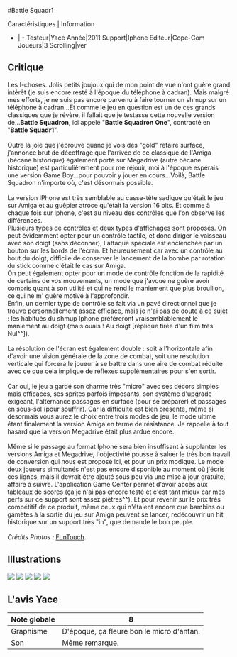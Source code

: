 #Battle Squadr1

Caractéristiques | Information
- | -
Testeur|Yace
Année|2011
Support|Iphone
Editeur|Cope-Com
Joueurs|3
Scrolling|ver

## Critique
Les I-choses. Jolis petits joujoux qui de mon point de vue n'ont guère grand intérêt (je suis encore resté à l'époque du téléphone à cadran). Mais malgré mes efforts, je ne suis pas encore parvenu à faire tourner un shmup sur un téléphone à cadran...Et comme le jeu en question est un de ces grands classiques que je révère, il fallait que je testasse cette nouvelle version de...<b>Battle Squadron</b>, ici appelé "<b>Battle Squadron One</b>", contracté en "<b>Battle Squadr1</b>".<br/><br/>Outre la joie que j'éprouve quand je vois des "gold" refaire surface, j'annonce brut de décoffrage que l'arrivée de ce classique de l'Amiga (bécane historique) également porté sur Megadrive (autre bécane historique) est particulièrement pour me réjouir, moi à l'époque espérais une version Game Boy...pour pouvoir y jouer en cours...Voilà, Battle Squadron n'importe où, c'est désormais possible.<br/><br/>La version IPhone est très semblable au casse-tête sadique qu'était le jeu sur Amiga et au guêpier atroce qu'était la version 16 bits. Et comme à chaque fois sur Iphone, c'est au niveau des contrôles que l'on observe les différences.<br/>Plusieurs types de contrôles et deux types d'affichages sont proposés. On peut évidemment opter pour un contrôle tactile, et donc diriger le vaisseau avec son doigt (sans déconner), l'attaque spéciale est enclenchée par un bouton sur les bords de l'écran. Et heureusement car avec un contrôle au bout du doigt, difficile de conserver le lancement de la bombe par rotation du stick comme c'était le cas sur Amiga.<br/>On peut également opter pour un mode de contrôle fonction de la rapidité de certains de vos mouvements, un mode que j'avoue ne guère avoir compris quant à son utilité et qui ne rend le maniement que plus brouillon, ce qui ne m' guère motivé à l'approfondir.<br/>Enfin, un dernier type de contrôle se fait via un pavé directionnel que je trouve personnellement assez efficace, mais je n'ai pas de doute à ce sujet : les habitués du shmup Iphone préféreront vraisemblablement le maniement au doigt (mais ouais ! Au doigt [réplique tirée d'un film très Nul^^]).<br/><br/>La résolution de l'écran est également double : soit à l'horizontale afin d'avoir une vision générale de la zone de combat, soit une résolution verticale qui forcera le joueur à se battre dans une aire de combat réduite avec ce que cela implique de réflexes supplémentaires pour s'en sortir.<br/><br/>Car oui, le jeu a gardé son charme très "micro" avec ses décors simples mais efficaces, ses sprites parfois imposants, son système d'upgrade exigeant, l'alternance passages en surface (pour se préparer) et passages en sous-sol (pour souffrir). Car la difficulté est bien présente, même si désormais vous aurez le choix entre trois modes de jeu, le mode ultime étant finalement la version Amiga en terme de résistance. Je rappelle à tout hasard que la version Megadrive était plus ardue encore. <br/><br/>Même si le passage au format Iphone sera bien insuffisant à supplanter les versions Amiga et Megadrive, l'objectivité pousse à saluer le très bon travail de conversion qui nous est proposé ici, et pour un prix modique. Le mode deux joueurs simultanés n'est pas encore disponible au moment où j'écris ces lignes, mais il devrait être ajouté sous peu via une mise à jour gratuite, affaire à suivre. L'application  Game Center permet d'avoir accès aux tableaux de scores (ça je n'ai pas encore testé et c'est tant mieux car mes perfs sur ce support sont assez piètres^^). Et pour revenir sur le prix très compétitif de ce produit, même ceux qui n'étaient encore que bambins ou gamètes à la sortie du jeu sur Amiga peuvent se lancer, redécouvrir un hit historique sur un support très "in", que demande le bon peuple. <br/><br/><i>Crédits Photos : </i> <a href="http://www.funtouch.net/">FunTouch</a>.

## Illustrations
![](http://www.shmup.com/images/thumbs/img_fiche_1_1485.jpg)
![](http://www.shmup.com/images/thumbs/img_fiche_2_1485.jpg)
![](http://www.shmup.com/images/thumbs/img_fiche_3_1485.jpg)
![](http://www.shmup.com/images/thumbs/img_fiche_4_1485.jpg)
![](http://www.shmup.com/images/thumbs/img_fiche_5_1485.jpg)

## L'avis Yace
Note globale|8
-|-
Graphisme|D'époque, ça fleure bon le micro d'antan.
Son|Même remarque.
